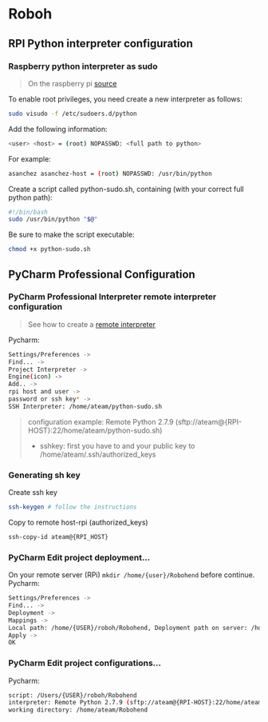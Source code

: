 # Roboh

## RPI Python interpreter configuration


### Raspberry python interpreter as sudo

> On the raspberry pi [source](http://installfights.blogspot.com.es/2017/03/how-to-run-root-python-scripts-on.html)

To enable root privileges, you need create a new interpreter as follows:
```sh
sudo visudo -f /etc/sudoers.d/python
```

Add the following information:
```sh
<user> <host> = (root) NOPASSWD: <full path to python>
```

For example:
```sh
asanchez asanchez-host = (root) NOPASSWD: /usr/bin/python


```

Create a script called python-sudo.sh, containing (with your correct full python path):
```sh
#!/bin/bash
sudo /usr/bin/python "$@"
```

Be sure to make the script executable:
```sh
chmod +x python-sudo.sh
```

## PyCharm Professional Configuration
### PyCharm Professional Interpreter remote interpreter configuration

> See how to create a [remote interpreter](https://www.jetbrains.com/help/pycharm/configuring-remote-interpreters-via-ssh.html)

Pycharm:
```sh
Settings/Preferences ->
Find... ->
Project Interpreter ->
Engine(icon) ->
Add.. ->
rpi host and user ->
password or ssh key* ->
SSH Interpreter: /home/ateam/python-sudo.sh
```
> configuration example: Remote Python 2.7.9 (sftp://ateam@{RPI-HOST}:22/home/ateam/python-sudo.sh)
> * sshkey: first you have to and your public key to /home/ateam/.ssh/authorized_keys

### Generating sh key
Create ssh key
```sh
ssh-keygen # follow the instructions
```

Copy to remote host-rpi (authorized_keys)
```sh
ssh-copy-id ateam@{RPI_HOST}
```

### PyCharm Edit project deployment...
On your remote server (RPi) `mkdir /home/{user}/Robohend` before continue.
Pycharm:
```sh
Settings/Preferences ->
Find... ->
Deployment ->
Mappings ->
Local path: /home/{USER}/roboh/Robohend, Deployment path on server: /home/ateam/Robohend ->
Apply ->
OK
```

### PyCharm Edit project configurations...
Pycharm:
```sh
script: /Users/{USER}/roboh/Robohend
interpreter: Remote Python 2.7.9 (sftp://ateam@{RPI-HOST}:22/home/ateam/python-sudo.sh)
working directory: /home/ateam/Robohend
```
